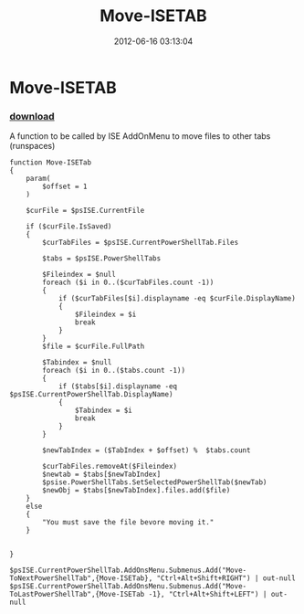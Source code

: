 ﻿---
pid:            3455
parent:         0
children:       
poster:         Bernd Kriszio
title:          Move-ISETAB
date:           2012-06-16 03:13:04
description:    A function to be called by ISE AddOnMenu to move files to other tabs (runspaces)
format:         posh
---

# Move-ISETAB

### [download](3455.ps1)  

A function to be called by ISE AddOnMenu to move files to other tabs (runspaces)

```posh
function Move-ISETab
{
    param(
        $offset = 1
    )

    $curFile = $psISE.CurrentFile
    
    if ($curFile.IsSaved)
    {
        $curTabFiles = $psISE.CurrentPowerShellTab.Files

        $tabs = $psISE.PowerShellTabs

        $Fileindex = $null
        foreach ($i in 0..($curTabFiles.count -1))
        {
            if ($curTabFiles[$i].displayname -eq $curFile.DisplayName)
            {
                $Fileindex = $i
                break
            }
        }
        $file = $curFile.FullPath

        $Tabindex = $null
        foreach ($i in 0..($tabs.count -1))
        {
            if ($tabs[$i].displayname -eq $psISE.CurrentPowerShellTab.DisplayName)
            {
                $Tabindex = $i
                break
            }
        }

        $newTabIndex = ($TabIndex + $offset) %  $tabs.count

        $curTabFiles.removeAt($Fileindex)
        $newtab = $tabs[$newTabIndex]
        $psise.PowerShellTabs.SetSelectedPowerShellTab($newTab)
        $newObj = $tabs[$newTabIndex].files.add($file)
    }
    else
    {
        "You must save the file bevore moving it."
    }
 

}

$psISE.CurrentPowerShellTab.AddOnsMenu.Submenus.Add("Move-ToNextPowerShellTab",{Move-ISETab}, "Ctrl+Alt+Shift+RIGHT") | out-null
$psISE.CurrentPowerShellTab.AddOnsMenu.Submenus.Add("Move-ToLastPowerShellTab",{Move-ISETab -1}, "Ctrl+Alt+Shift+LEFT") | out-null


```
